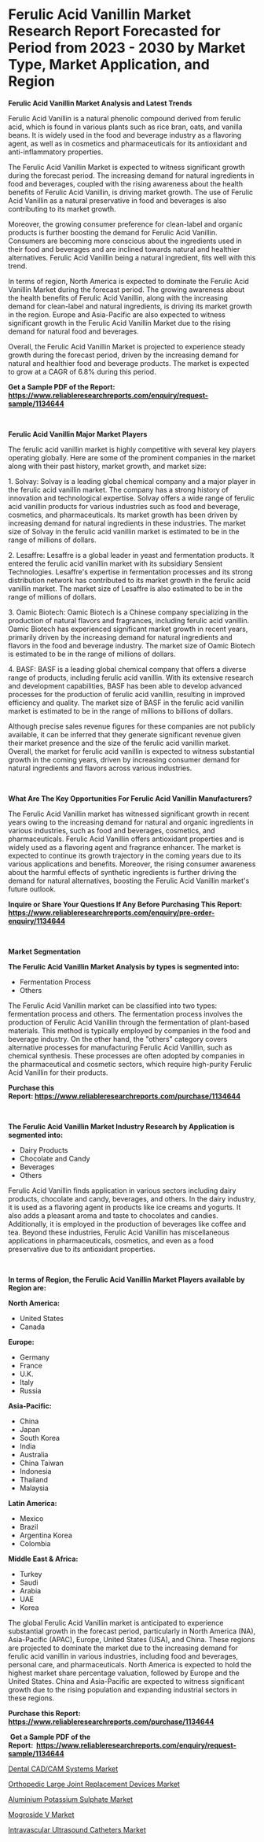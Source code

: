 <p><h1>Ferulic Acid Vanillin Market Research Report Forecasted for Period from 2023 -  2030 by Market Type, Market Application, and Region</h1></p><p><strong>Ferulic Acid Vanillin Market Analysis and Latest Trends</strong></p>
<p><p>Ferulic Acid Vanillin is a natural phenolic compound derived from ferulic acid, which is found in various plants such as rice bran, oats, and vanilla beans. It is widely used in the food and beverage industry as a flavoring agent, as well as in cosmetics and pharmaceuticals for its antioxidant and anti-inflammatory properties.</p><p>The Ferulic Acid Vanillin Market is expected to witness significant growth during the forecast period. The increasing demand for natural ingredients in food and beverages, coupled with the rising awareness about the health benefits of Ferulic Acid Vanillin, is driving market growth. The use of Ferulic Acid Vanillin as a natural preservative in food and beverages is also contributing to its market growth.</p><p>Moreover, the growing consumer preference for clean-label and organic products is further boosting the demand for Ferulic Acid Vanillin. Consumers are becoming more conscious about the ingredients used in their food and beverages and are inclined towards natural and healthier alternatives. Ferulic Acid Vanillin being a natural ingredient, fits well with this trend.</p><p>In terms of region, North America is expected to dominate the Ferulic Acid Vanillin Market during the forecast period. The growing awareness about the health benefits of Ferulic Acid Vanillin, along with the increasing demand for clean-label and natural ingredients, is driving its market growth in the region. Europe and Asia-Pacific are also expected to witness significant growth in the Ferulic Acid Vanillin Market due to the rising demand for natural food and beverages.</p><p>Overall, the Ferulic Acid Vanillin Market is projected to experience steady growth during the forecast period, driven by the increasing demand for natural and healthier food and beverage products. The market is expected to grow at a CAGR of 6.8% during this period.</p></p>
<p><strong>Get a Sample PDF of the Report:&nbsp; <a href="https://www.reliableresearchreports.com/enquiry/request-sample/1134644">https://www.reliableresearchreports.com/enquiry/request-sample/1134644</a></strong></p>
<p>&nbsp;</p>
<p><strong>Ferulic Acid Vanillin Major Market Players</strong></p>
<p><p>The ferulic acid vanillin market is highly competitive with several key players operating globally. Here are some of the prominent companies in the market along with their past history, market growth, and market size:</p><p>1. Solvay: Solvay is a leading global chemical company and a major player in the ferulic acid vanillin market. The company has a strong history of innovation and technological expertise. Solvay offers a wide range of ferulic acid vanillin products for various industries such as food and beverage, cosmetics, and pharmaceuticals. Its market growth has been driven by increasing demand for natural ingredients in these industries. The market size of Solvay in the ferulic acid vanillin market is estimated to be in the range of millions of dollars.</p><p>2. Lesaffre: Lesaffre is a global leader in yeast and fermentation products. It entered the ferulic acid vanillin market with its subsidiary Sensient Technologies. Lesaffre's expertise in fermentation processes and its strong distribution network has contributed to its market growth in the ferulic acid vanillin market. The market size of Lesaffre is also estimated to be in the range of millions of dollars.</p><p>3. Oamic Biotech: Oamic Biotech is a Chinese company specializing in the production of natural flavors and fragrances, including ferulic acid vanillin. Oamic Biotech has experienced significant market growth in recent years, primarily driven by the increasing demand for natural ingredients and flavors in the food and beverage industry. The market size of Oamic Biotech is estimated to be in the range of millions of dollars.</p><p>4. BASF: BASF is a leading global chemical company that offers a diverse range of products, including ferulic acid vanillin. With its extensive research and development capabilities, BASF has been able to develop advanced processes for the production of ferulic acid vanillin, resulting in improved efficiency and quality. The market size of BASF in the ferulic acid vanillin market is estimated to be in the range of millions to billions of dollars.</p><p>Although precise sales revenue figures for these companies are not publicly available, it can be inferred that they generate significant revenue given their market presence and the size of the ferulic acid vanillin market. Overall, the market for ferulic acid vanillin is expected to witness substantial growth in the coming years, driven by increasing consumer demand for natural ingredients and flavors across various industries.</p></p>
<p>&nbsp;</p>
<p><strong>What Are The Key Opportunities For Ferulic Acid Vanillin Manufacturers?</strong></p>
<p><p>The Ferulic Acid Vanillin market has witnessed significant growth in recent years owing to the increasing demand for natural and organic ingredients in various industries, such as food and beverages, cosmetics, and pharmaceuticals. Ferulic Acid Vanillin offers antioxidant properties and is widely used as a flavoring agent and fragrance enhancer. The market is expected to continue its growth trajectory in the coming years due to its various applications and benefits. Moreover, the rising consumer awareness about the harmful effects of synthetic ingredients is further driving the demand for natural alternatives, boosting the Ferulic Acid Vanillin market's future outlook.</p></p>
<p><strong>Inquire or Share Your Questions If Any Before Purchasing This Report: <a href="https://www.reliableresearchreports.com/enquiry/pre-order-enquiry/1134644">https://www.reliableresearchreports.com/enquiry/pre-order-enquiry/1134644</a></strong></p>
<p>&nbsp;</p>
<p><strong>Market Segmentation</strong></p>
<p><strong>The Ferulic Acid Vanillin Market Analysis by types is segmented into:</strong></p>
<p><ul><li>Fermentation Process</li><li>Others</li></ul></p>
<p><p>The Ferulic Acid Vanillin market can be classified into two types: fermentation process and others. The fermentation process involves the production of Ferulic Acid Vanillin through the fermentation of plant-based materials. This method is typically employed by companies in the food and beverage industry. On the other hand, the "others" category covers alternative processes for manufacturing Ferulic Acid Vanillin, such as chemical synthesis. These processes are often adopted by companies in the pharmaceutical and cosmetic sectors, which require high-purity Ferulic Acid Vanillin for their products.</p></p>
<p><strong>Purchase this Report:&nbsp;<a href="https://www.reliableresearchreports.com/purchase/1134644">https://www.reliableresearchreports.com/purchase/1134644</a></strong></p>
<p>&nbsp;</p>
<p><strong>The Ferulic Acid Vanillin Market Industry Research by Application is segmented into:</strong></p>
<p><ul><li>Dairy Products</li><li>Chocolate and Candy</li><li>Beverages</li><li>Others</li></ul></p>
<p><p>Ferulic Acid Vanillin finds application in various sectors including dairy products, chocolate and candy, beverages, and others. In the dairy industry, it is used as a flavoring agent in products like ice creams and yogurts. It also adds a pleasant aroma and taste to chocolates and candies. Additionally, it is employed in the production of beverages like coffee and tea. Beyond these industries, Ferulic Acid Vanillin has miscellaneous applications in pharmaceuticals, cosmetics, and even as a food preservative due to its antioxidant properties.</p></p>
<p>&nbsp;</p>
<p><strong>In terms of Region, the Ferulic Acid Vanillin Market Players available by Region are:</strong></p>
<p>
    <p> <strong> North America: </strong>
        <ul>
            <li>United States</li>
            <li>Canada</li>
        </ul>
        </p> 
    <p> <strong> Europe: </strong>
        <ul>
            <li>Germany</li>
            <li>France</li>
            <li>U.K.</li>
            <li>Italy</li>
            <li>Russia</li>
        </ul>
        </p> 
    <p> <strong> Asia-Pacific: </strong>
        <ul>
            <li>China</li>
            <li>Japan</li>
            <li>South Korea</li>
            <li>India</li>
            <li>Australia</li>
            <li>China Taiwan</li>
            <li>Indonesia</li>
            <li>Thailand</li>
            <li>Malaysia</li>
        </ul>
        </p> 
    <p> <strong> Latin America: </strong>
        <ul>
            <li>Mexico</li>
            <li>Brazil</li>
            <li>Argentina Korea</li>
            <li>Colombia</li>
        </ul>
        </p> 
    <p> <strong> Middle East & Africa: </strong>
        <ul>
            <li>Turkey</li>
            <li>Saudi</li>
            <li>Arabia</li>
            <li>UAE</li>
            <li>Korea</li>
        </ul>
    </p>
    </p>
<p><p>The global Ferulic Acid Vanillin market is anticipated to experience substantial growth in the forecast period, particularly in North America (NA), Asia-Pacific (APAC), Europe, United States (USA), and China. These regions are projected to dominate the market due to the increasing demand for ferulic acid vanillin in various industries, including food and beverages, personal care, and pharmaceuticals. North America is expected to hold the highest market share percentage valuation, followed by Europe and the United States. China and Asia-Pacific are expected to witness significant growth due to the rising population and expanding industrial sectors in these regions.</p></p>
<p><strong>Purchase this Report: <a href="https://www.reliableresearchreports.com/purchase/1134644">https://www.reliableresearchreports.com/purchase/1134644</a></strong></p>
<p>&nbsp;<strong>Get a Sample PDF of the Report:&nbsp;&nbsp;<a href="https://www.reliableresearchreports.com/enquiry/request-sample/1134644">https://www.reliableresearchreports.com/enquiry/request-sample/1134644</a></strong></p>
<p><strong></strong></p>
<p><p><a href="https://www.linkedin.com/pulse/dental-cadcam-systems-market-insights-players-forecast/">Dental CAD/CAM Systems Market</a></p><p><a href="https://www.linkedin.com/pulse/decoding-orthopedic-large-joint-replacement-devices-market/">Orthopedic Large Joint Replacement Devices Market</a></p><p><a href="https://medium.com/@loyceharber/aluminium-potassium-sulphate-market-size-growth-forecast-2023-2030-30e2519e1b59">Aluminium Potassium Sulphate Market</a></p><p><a href="https://medium.com/@royalmiller09/mogroside-v-market-size-growth-forecast-2023-2030-7a2f3ccaf4c0">Mogroside V Market</a></p><p><a href="https://www.linkedin.com/pulse/intravascular-ultrasound-catheters-market-size-share-amp/">Intravascular Ultrasound Catheters Market</a></p></p>